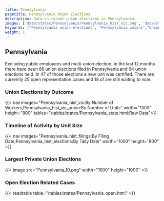 ```yaml
---
title: Pennsylvania
pagetitle: Pennsylvania Union Elections
description: Data on recent union elections in Pennsylvania.
images: ['data/states/Pennsylvania/Pennsylvania_hist_vic.png', 'data/states/Pennsylvania/Pennsylvania_hist_size.png', 'data/states/Pennsylvania/Pennsylvania_10.png']
keywords: ["Pennsylvania union elections", "Pennsylvania unions","Union elections"]
weight: 1
---
```

##  Pennsylvania

Excluding public employees and multi-union election, in the last 12 months there have been 86 union elections filed in Pennsylvania and 64 union elections held. In 47 of those elections a new unit was certified. There are currently 25 open representation cases and 18 of are still waiting to vote.

### Union Elections by Outcome
{{< nav images="Pennsylvania_hist_vic:By Number of Workers,Pennsylvania_hist_vic_union:By Number of Units" width="1000" height="800" tables="/tables/states/Pennsylvania_stats.html:Raw Data">}}

### Timeline of Activity by Unit Size
{{< nav images="Pennsylvania_hist_filings:By Filing Date,Pennsylvania_hist_elections:By Tally Date" width="1000" height="800" >}}

### Largest Private Union Elections
{{< image src="Pennsylvania_10.png" width="1000" height="1000"  >}}

### Open Election Related Cases
{{< readtable table="/tables/states/Pennsylvania_open.html" >}}

